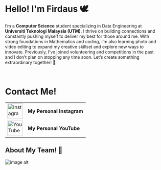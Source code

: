 # Hello! I'm Firdaus 🕊

I’m a **Computer Science** student specializing in Data Engineering at **Universiti Teknologi Malaysia (UTM)**. I thrive on building connections and constantly pushing myself to deliver my best for those around me. With strong foundations in Mathematics and coding, I’m also learning photo and video editing to expand my creative skillset and explore new ways to innovate. Previously, I've joined volunteering and competitions in the past and I don't plan on stopping any time soon. Let’s create something extraordinary together! 🤍

<br />

# Contact Me!

<table>
  <tr>
    <td>
  <a href="https://www.instagram.com/bangjayjays/">
    <img src="https://github.com/user-attachments/assets/db95632b-a5c5-4884-8c8f-14b36d444d6d" alt="Instagram" width="50" />
  </a>
    </td>
    <td> <strong> My Personal Instagram </strong> </td>
  </tr>
  <tr>
    <td>
        <a href="https://www.youtube.com/channel/UC1BNhZyeLEpK76aLuAbof4g">
    <img src="https://github.com/user-attachments/assets/f540a82c-6925-418b-b7e6-7b100c9ec6a9" alt="YouTube" width="50" />
  </a>
    </td>
    <td> <strong> My Personal YouTube </strong> </td>
  </tr>
</table>

## About My Team! 🤝
![image alt](https://github.com/miqbaltariq/SECP1513202420251/blob/97c1ea8a92e661ae0067a640f709ded1182ac91b/03/firdauslani03/Phang%20Souh%20Xin%20(1).png)


